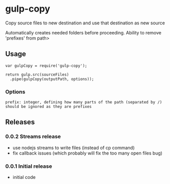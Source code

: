 # gulp-copy

Copy source files to new destination and use that destination as new source

Automatically creates needed folders before proceeding. Ability to remove 'prefixes' from path>

## Usage
    var gulpCopy = require('gulp-copy');

    return gulp.src(sourceFiles)
      .pipe(gulpCopy(outputPath, options));
      
### Options
  
    prefix: integer, defining how many parts of the path (separated by /) should be ignored as they are prefixes


## Releases

### 0.0.2 Streams release
* use nodejs streams to write files (instead of cp command)
* fix callback issues (which probably will fix the too many open files bug)

### 0.0.1 Initial release
* initial code
